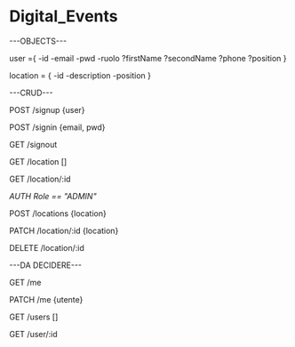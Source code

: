 # Digital_Events

---OBJECTS---

user ={
  -id
  -email
  -pwd
  -ruolo
  ?firstName
  ?secondName
  ?phone
  ?position
}

location = {
  -id
  -description
  -position
}


---CRUD---

POST  /signup   {user}

POST  /signin   {email, pwd}

GET   /signout


GET   /location []

GET   /location/:id


*AUTH Role == "ADMIN"*

POST    /locations    {location}

PATCH   /location/:id {location}

DELETE  /location/:id


---DA DECIDERE---


GET   /me

PATCH /me {utente}

GET   /users []

GET   /user/:id
